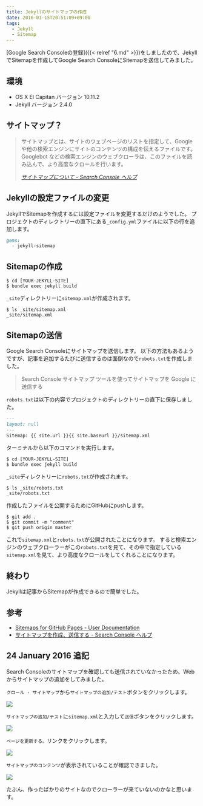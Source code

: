```yaml
---
title: Jekyllのサイトマップの作成
date: 2016-01-15T20:51:09+09:00
tags:
  - Jekyll
  - Sitemap
---
```


[Google Search Consoleの登録]({{< relref "6.md" >}})をしましたので、JekyllでSitemapを作成してGoogle Search ConsoleにSitemapを送信してみました。

<!-- more -->

## 環境

* OS X El Capitan バージョン 10.11.2
* Jekyll バージョン 2.4.0

## サイトマップ？

> サイトマップとは、サイトのウェブページのリストを指定して、Google や他の検索エンジンにサイトのコンテンツの構成を伝えるファイルです。Googlebot などの検索エンジンのウェブクローラは、このファイルを読み込んで、より高度なクロールを行います。
>
> <cite>[サイトマップについて - Search Console ヘルプ](https://support.google.com/webmasters/answer/156184?hl=ja&ref_topic=4581190)</cite>

## Jekyllの設定ファイルの変更

JekyllでSitemapを作成するには設定ファイルを変更するだけのようでした。
プロジェクトのディレクトリーの直下にある`_config.yml`ファイルに以下の行を追加します。

```markdown
gems:
  - jekyll-sitemap
```

## Sitemapの作成

```
$ cd [YOUR-JEKYLL-SITE]
$ bundle exec jekyll build
```

`_site`ディレクトリーに`sitemap.xml`が作成されます。

```
$ ls _site/sitemap.xml
_site/sitemap.xml
```

## Sitemapの送信

Google Search Consoleにサイトマップを送信します。
以下の方法もあるようですが、記事を追加するたびに送信するのは面倒なので`robots.txt`を作成しました。

> Search Console サイトマップ ツールを使ってサイトマップを Google に送信する

`robots.txt`は以下の内容でプロジェクトのディレクトリーの直下に保存しました。

```markdown
---
layout: null
---
Sitemap: {{ site.url }}{{ site.baseurl }}/sitemap.xml
```

ターミナルから以下のコマンドを実行します。

```
$ cd [YOUR-JEKYLL-SITE]
$ bundle exec jekyll build
```

`_site`ディレクトリーに`robots.txt`が作成されます。

```
$ ls _site/robots.txt
_site/robots.txt
```

作成したファイルを公開するためにGitHubにpushします。

```
$ git add .
$ git commit -m "comment"
$ git push origin master
```

これで`sitemap.xml`と`robots.txt`が公開されたことになります。
すると検索エンジンのウェブクローラーがこの`robots.txt`を見て、その中で指定している`sitemap.xml`を見て、より高度なクロールをしてくれることになります。

## 終わり

Jekyllは記事からSitemapが作成できるので簡単でした。

## 参考

* [Sitemaps for GitHub Pages - User Documentation](https://help.github.com/articles/sitemaps-for-github-pages/)
* [サイトマップを作成、送信する - Search Console ヘルプ](https://support.google.com/webmasters/answer/183668?hl=ja)

## 24 January 2016 追記

Search Consoleのサイトマップを確認しても送信されていなかったため、Webからサイトマップの追加をしてみました。

`クロール - サイトマップ`から`サイトマップの追加/テスト`ボタンをクリックします。

![](/img/13-01.png)

`サイトマップの追加/テスト`に`sitemap.xml`と入力して`送信`ボタンをクリックします。

![](/img/13-02.png)

`ページを更新する。`リンクをクリックします。

![](/img/13-03.png)

`サイトマップのコンテンツ`が表示されていることが確認できました。

![](/img/13-04.png)

たぶん、作ったばかりのサイトなのでクローラーが来ていないのかなと思います。
